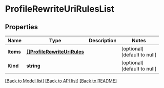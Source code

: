 # ProfileRewriteUriRulesList

## Properties
Name | Type | Description | Notes
------------ | ------------- | ------------- | -------------
**Items** | [**[]ProfileRewriteUriRules**](profile_rewrite_uriRules.md) |  | [optional] [default to null]
**Kind** | **string** |  | [optional] [default to null]

[[Back to Model list]](../README.md#documentation-for-models) [[Back to API list]](../README.md#documentation-for-api-endpoints) [[Back to README]](../README.md)


